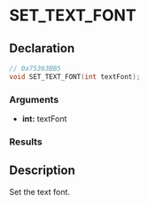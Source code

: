 # SET_TEXT_FONT

## Declaration
```cpp
// 0x75363BB5
void SET_TEXT_FONT(int textFont);
```

### Arguments
- **int:** textFont

### Results

## Description
Set the text font.